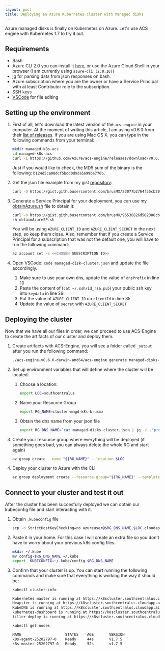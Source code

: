 ```yaml
---
layout: post
title: Deploying an Azure Kubernetes cluster with managed disks
---
```


Azure managed disks is finally on Kubernetes on Azure. Let's use ACS engine with Kubernetes 1.7 to try it out.

## Requirements

- Bash 
- Azure CLI 2.0 you can install it [here](https://docs.microsoft.com/en-us/cli/azure/install-azure-cli?view=azure-cli-latest), or use the Azure Cloud Shell in your browser (I am currently using `azure-cli (2.0.16)`)
- [jq](https://github.com/stedolan/jq/wiki/Installation) for parsing data from json responses on bash.
- Azure subscription where you are the owner or have a Service Principal with at least Contributor role to the subscription.
- SSH keys
- [VSCode](https://code.visualstudio.com/docs/setup/setup-overview) for file editing

## Setting up the environment

1. First of all, let's download the latest version of the `acs-engine` in your computer. At the moment of writing this article, I am using v0.6.0 from their [list of releases](https://github.com/Azure/acs-engine/releases). If you are using Mac OS X, you can type in the following commands from your terminal:

    ```bash
    mkdir managed-k8s-acs
    cd managed-k8s-acs
    curl -L https://github.com/Azure/acs-engine/releases/download/v0.6.0/acs-engine-v0.6.0-darwin-amd64.tar.gz | tar zx
    ```
    Just if you would like to check, the MD5 sum of the binary is the following: `b124d5ca90dcf5bdd0d9da5699ba776b`.

1. Get the json file example from my gist [repository](https://gist.github.com/brusMX/23077b2764f35cb20830e47c27a0c0d7#file-managed-disks-cluster-json):

    ```bash
    curl -O https://gist.githubusercontent.com/brusMX/23077b2764f35cb20830e47c27a0c0d7/raw/fd844532581016220d9a07d855f7e39ffb7cfc00/managed-disks-cluster.json
    ```

1. Generate a Service Principal for your deployment, you can use my [obtainAzure.sh](https://gist.github.com/brusMX/96538826d582388cb3b73a66a023b332) file to obtain it:

    ```bash
    curl -O https://gist.githubusercontent.com/brusMX/96538826d582388cb3b73a66a023b332/raw/f6fe0ec3ac1ddbbd0ede7e9d49a6eb49026af6a2/obtainAzureSP.sh
    sh obtainAzureSP.sh
    ```

    You will be using `AZURE_CLIENT_ID` and `AZURE_CLIENT_SECRET` in the next step, so keep them close. Also, remember that if you create a Service Principal for a subscription that was not the default one, you will have to run the following command:

    ```bash
    az account set -s <<CHOSEN SUBSCRIPTION ID>>
    ```

1. Open VSCode: `code managed-disk-cluster.json` and update the file accordingly.

    1. Make sure to use your own dns, update the value of `dnsPrefix` in line 10
    1. Paste the content of (`cat ~/.ssh/id_rsa.pub`) your public ssh key into `keydata` in line 29.
    1. Put the value of `AZURE_CLIENT_ID` on `clientId` in line 35
    1. Update the value of `secret` with `AZURE_CLIENT_SECRET`

## Deploying the cluster

Now that we have all our files in order, we can proceed to use ACS-Engine to create the artifacts of our cluster and deploy them.

1. Create artifacts with ACS-Engine, you will see a folder called `_output` after you run the following command:

    ```bash
    ./acs-engine-v0.6.0-darwin-amd64/acs-engine generate managed-disks-cluster.json
    ```

1. Set up environment variables that will define where the cluster will be located:

    1. Choose a location:

        ```bash
        export LOC=southcentralus
        ```

    1. Name your Resource Group

        ```bash
        export RG_NAME=cluster-mngd-k8s-brusmx
        ```

    1. Obtain the dns name from your json file

        ```bash
        export RG_DNS_NAME=`cat managed-disks-cluster.json | jq -r ."properties"."masterProfile"."dnsPrefix"`
        ```

1. Create your resource group where everything will be deployed (if something goes bad, you can always delete the whole RG and start again)

    ```bash
    az group create --name "${RG_NAME}" --location $LOC
    ```

1. Deploy your cluster to Azure with the CLI

    ```bash
    az group deployment create --resource-group="${RG_NAME}" --template-file="_output/${RG_DNS_NAME}/azuredeploy.json" --name="${RG_DNS_NAME}" --parameters @_output/${RG_DNS_NAME}/azuredeploy.parameters.json
    ```

## Connect to your cluster and test it out

After the cluster has been succesfully deployed we can obtain our kubeconfig file and start interacting with it.

1. Obtain `.kubeconfig` file

    ```bash
    scp -o StrictHostKeyChecking=no azureuser@$RG_DNS_NAME.$LOC.cloudapp.azure.com:/home/azureuser/.kube/config config-$RG_DNS_NAME
    ```

1. Paste it in your home. For this case I will create an extra file so you don't have to worry about your previous k8s config files.

    ```bash
    mkdir ~/.kube
    mv config-$RG_DNS_NAME ~/.kube
    export  KUBECONFIG=~/.kube/config-$RG_DNS_NAME
    ```

1. Confirm that your cluster is up. You can start running the following commands and make sure that everything is working the way it should be:

    ```bash
    kubectl cluster-info

    Kubernetes master is running at https://k8scluster.southcentralus.cloudapp.azure.com
    Heapster is running at https://k8scluster.southcentralus.cloudapp.azure.com/api/v1/namespaces/kube-system/services/heapster/proxy
    KubeDNS is running at https://k8scluster.southcentralus.cloudapp.azure.com/api/v1/namespaces/kube-system/services/kube-dns/proxy
    kubernetes-dashboard is running at https://k8scluster.southcentralus.cloudapp.azure.com/api/v1/namespaces/kube-system/services/kubernetes-dashboard/proxy
    tiller-deploy is running at https://k8scluster.southcentralus.cloudapp.azure.com/api/v1/namespaces/kube-system/services/tiller-deploy/prox
    ```

    ```bash
    kubectl get nodes

    NAME                    STATUS    AGE       VERSION
    k8s-agent-25202797-0    Ready     44s       v1.7.5
    k8s-master-25202797-0   Ready     52s       v1.7.5
    ```